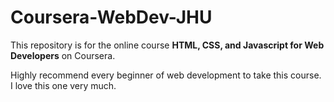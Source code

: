 # Coursera-WebDev-JHU

This repository is for the online course **HTML, CSS, and Javascript for Web Developers** on Coursera.

Highly recommend every beginner of web development to take this course. I love this one very much.
